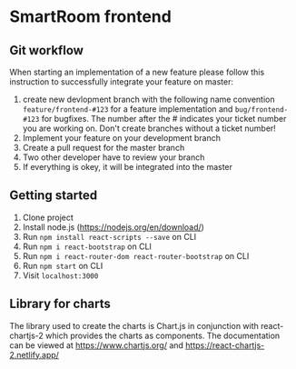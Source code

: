 # SmartRoom frontend

## Git workflow
When starting an implementation of a new feature please follow this instruction to successfully integrate your feature on master:
1. create new devlopment branch with the following name convention ``feature/frontend-#123`` for a feature implementation and ``bug/frontend-#123`` for bugfixes. The number after the # indicates your ticket number you are working on. Don't create branches without a ticket number!
2. Implement your feature on your development branch
3. Create a pull request for the master branch 
4. Two other developer have to review your branch
5. If everything is okey, it will be integrated into the master 

## Getting started
1. Clone project
2. Install node.js (https://nodejs.org/en/download/) 
3. Run ``npm install react-scripts --save`` on CLI
4. Run ``npm i react-bootstrap`` on CLI
5. Run ``npm i react-router-dom react-router-bootstrap`` on CLI
6. Run ``npm start`` on CLI 
7. Visit ``localhost:3000``

## Library for charts
The library used to create the charts is Chart.js in conjunction with react-chartjs-2 which provides the charts as components.
The documentation can be viewed at https://www.chartjs.org/ and https://react-chartjs-2.netlify.app/ 